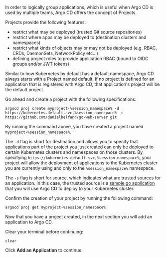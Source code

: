 In order to logically group applications, which is useful when 
Argo CD is used by multiple teams, Argo CD offers the concept of Projects. 

Projects provide the following features:
* restrict what may be deployed (trusted Git source repositories)
* restrict where apps may be deployed to (destination clusters and namespaces)
* restrict what kinds of objects may or may not be deployed (e.g. RBAC, CRDs, DaemonSets, NetworkPolicy etc...)
* defining project roles to provide application RBAC (bound to OIDC groups and/or JWT tokens)

Similar to how Kubernetes by default has a default namespace, Argo CD always starts 
with a Project named default. If no project is defined for an application that is 
registered with Argo CD, that application's project will be the default project. 

Go ahead and create a project with the following specifications:

```execute-1
argocd proj create myproject-%session_namespace% -d https://kubernetes.default.svc,%session_namespace% -s https://github.com/danielhelfand/go-web-server.git
```

By running the command above, you have created a project named `myproject-%session_namespace%`. 

The `-d` flag is short for destination and allows you to specify that applications part of the project you 
just created can only be deployed to certain Kubernetes clusters and namespaces on those clusters. By specifying 
`https://kubernetes.default.svc,%session_namespace%`, your project will allow the deployment of applications to 
the Kubernetes cluster you are currently using and only to the `%session_namespace%` namespace.

The `-s` flag is short for source, which indicates what are trusted sources for an application. In this case, 
the trusted source is a [sample go application](https://github.com/danielhelfand/go-web-server) that you will 
use Argo CD to deploy to your Kubernetes cluster.

Confirm the creation of your project by running the following command:

```execute-1
argocd proj get myproject-%session_namespace%
```

Now that you have a project created, in the next section you will add an application to Argo CD.

Clear your terminal before continuing:

```execute-1
clear
```

Click **Add an Application** to continue.